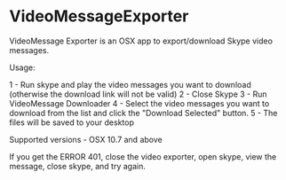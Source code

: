 VideoMessageExporter
====================

VideoMessage Exporter is an OSX app to export/download Skype video messages.

Usage:

1 - Run skype and play the video messages you want to download (otherwise the download link will not be valid)
2 - Close Skype
3 - Run VideoMessage Downloader
4 - Select the video messages you want to download from the list and click the "Download Selected" button.
5 - The files will be saved to your desktop

Supported versions - OSX 10.7 and above

If you get the ERROR 401, close the video exporter, open skype, view the message, close skype, and try again.
